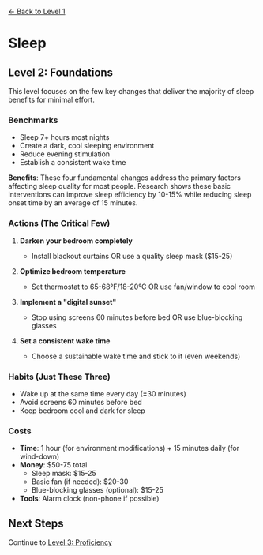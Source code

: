 [← Back to Level 1](level-1)
# Sleep
## Level 2: Foundations

This level focuses on the few key changes that deliver the majority of sleep benefits for minimal effort.

### Benchmarks
- Sleep 7+ hours most nights
- Create a dark, cool sleeping environment
- Reduce evening stimulation
- Establish a consistent wake time

**Benefits**: These four fundamental changes address the primary factors affecting sleep quality for most people. Research shows these basic interventions can improve sleep efficiency by 10-15% while reducing sleep onset time by an average of 15 minutes.

### Actions (The Critical Few)
1. **Darken your bedroom completely**
   - Install blackout curtains OR use a quality sleep mask ($15-25)
   
2. **Optimize bedroom temperature**
   - Set thermostat to 65-68°F/18-20°C OR use fan/window to cool room
   
3. **Implement a "digital sunset"**
   - Stop using screens 60 minutes before bed OR use blue-blocking glasses

4. **Set a consistent wake time**
   - Choose a sustainable wake time and stick to it (even weekends)

### Habits (Just These Three)
- Wake up at the same time every day (±30 minutes)
- Avoid screens 60 minutes before bed
- Keep bedroom cool and dark for sleep

### Costs
- **Time**: 1 hour (for environment modifications) + 15 minutes daily (for wind-down)
- **Money**: $50-75 total
  - Sleep mask: $15-25
  - Basic fan (if needed): $20-30
  - Blue-blocking glasses (optional): $15-25
- **Tools**: Alarm clock (non-phone if possible)

## Next Steps
Continue to [Level 3: Proficiency](level-3)
